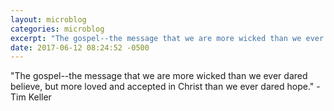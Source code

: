 ```yaml
---
layout: microblog
categories: microblog
excerpt: "The gospel--the message that we are more wicked than we ever dared believe, but more loved and accepted in Christ than we ever dared hope." - Tim Keller 
date: 2017-06-12 08:24:52 -0500
---
```


"The gospel--the message that we are more wicked than we ever dared believe, but more loved and accepted in Christ than we ever dared hope." - Tim Keller 